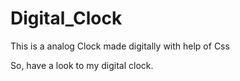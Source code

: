 # Digital_Clock

This is a analog Clock made digitally with help of Css

So, have a look to my digital clock.

